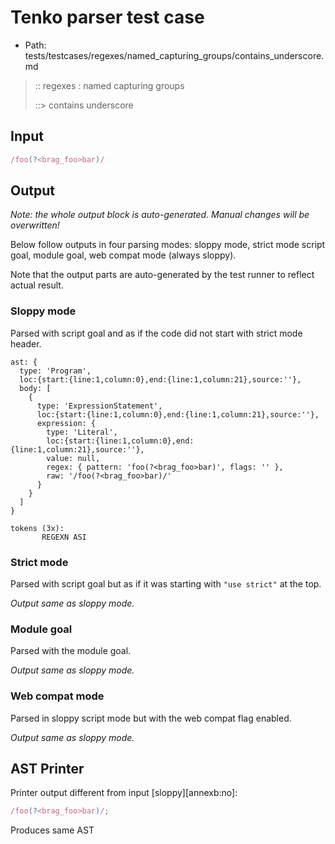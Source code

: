 # Tenko parser test case

- Path: tests/testcases/regexes/named_capturing_groups/contains_underscore.md

> :: regexes : named capturing groups
>
> ::> contains underscore

## Input

`````js
/foo(?<brag_foo>bar)/
`````

## Output

_Note: the whole output block is auto-generated. Manual changes will be overwritten!_

Below follow outputs in four parsing modes: sloppy mode, strict mode script goal, module goal, web compat mode (always sloppy).

Note that the output parts are auto-generated by the test runner to reflect actual result.

### Sloppy mode

Parsed with script goal and as if the code did not start with strict mode header.

`````
ast: {
  type: 'Program',
  loc:{start:{line:1,column:0},end:{line:1,column:21},source:''},
  body: [
    {
      type: 'ExpressionStatement',
      loc:{start:{line:1,column:0},end:{line:1,column:21},source:''},
      expression: {
        type: 'Literal',
        loc:{start:{line:1,column:0},end:{line:1,column:21},source:''},
        value: null,
        regex: { pattern: 'foo(?<brag_foo>bar)', flags: '' },
        raw: '/foo(?<brag_foo>bar)/'
      }
    }
  ]
}

tokens (3x):
       REGEXN ASI
`````

### Strict mode

Parsed with script goal but as if it was starting with `"use strict"` at the top.

_Output same as sloppy mode._

### Module goal

Parsed with the module goal.

_Output same as sloppy mode._

### Web compat mode

Parsed in sloppy script mode but with the web compat flag enabled.

_Output same as sloppy mode._

## AST Printer

Printer output different from input [sloppy][annexb:no]:

````js
/foo(?<brag_foo>bar)/;
````

Produces same AST
